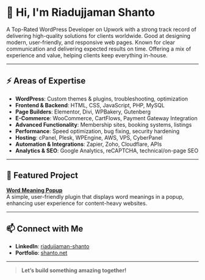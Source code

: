 # 👋 Hi, I'm Riadujjaman Shanto 

A Top-Rated WordPress Developer on Upwork with a strong track record of delivering high-quality solutions for clients worldwide. Good at designing modern, user-friendly, and responsive web pages. Known for clear communication and delivering expected results on time.
Offering a mix of experience and value, helping clients keep everything in-house.

---

## ⚡ Areas of Expertise

- **WordPress**: Custom themes & plugins, troubleshooting, optimization
- **Frontend & Backend**: HTML, CSS, JavaScript, PHP, MySQL
- **Page Builders**: Elementor, Divi, WPBakery, Gutenberg
- **E-Commerce**: WooCommerce, CartFlows, Payment Gateway Integration
- **Advanced Functionality**: Membership sites, booking systems, listings
- **Performance**: Speed optimization, bug fixing, security hardening
- **Hosting**: cPanel, Plesk, WPEngine, AWS, VPS, CyberPanel
- **Automation & Integrations**: Zapier, Zoho, Cloudflare, APIs
- **Analytics & SEO**: Google Analytics, reCAPTCHA, technical/on-page SEO

---

## 🚀 Featured Project

**[Word Meaning Popup](https://github.com/shanto-w3dev/word-meaning-popup)**  
A simple, user-friendly plugin that displays word meanings in a popup, enhancing user experience for content-heavy websites.

---

## 📫 Connect with Me

- **LinkedIn**: [riadujjaman-shanto](https://www.linkedin.com/in/riadujjaman-shanto/)
- **Portfolio**: [shanto.net](https://shanto.net/)

---

> **Let’s build something amazing together!**
